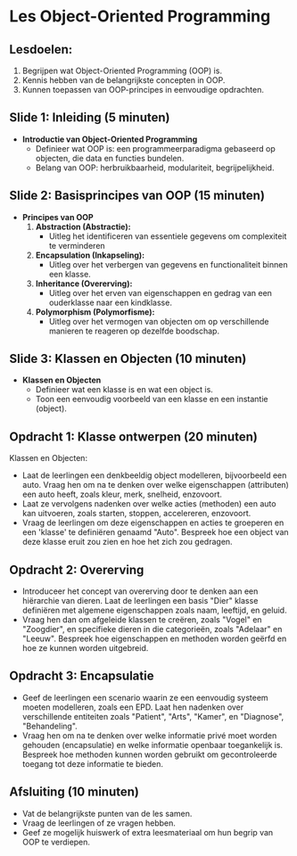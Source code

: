 # Les Object-Oriented Programming

## Lesdoelen:
1. Begrijpen wat Object-Oriented Programming (OOP) is.
2. Kennis hebben van de belangrijkste concepten in OOP.
3. Kunnen toepassen van OOP-principes in eenvoudige opdrachten.

## Slide 1: Inleiding (5 minuten)
- **Introductie van Object-Oriented Programming**
  - Definieer wat OOP is: een programmeerparadigma gebaseerd op objecten, die data en functies bundelen.
  - Belang van OOP: herbruikbaarheid, modulariteit, begrijpelijkheid.

## Slide 2: Basisprincipes van OOP (15 minuten)
- **Principes van OOP**
  1. **Abstraction (Abstractie):**
     - Uitleg het identificeren van essentiele gegevens om complexiteit te verminderen
  2. **Encapsulation (Inkapseling):**
     - Uitleg over het verbergen van gegevens en functionaliteit binnen een klasse.
  3. **Inheritance (Overerving):**
     - Uitleg over het erven van eigenschappen en gedrag van een ouderklasse naar een kindklasse.
  4. **Polymorphism (Polymorfisme):**
     - Uitleg over het vermogen van objecten om op verschillende manieren te reageren op dezelfde boodschap.

## Slide 3: Klassen en Objecten (10 minuten)
- **Klassen en Objecten**
  - Definieer wat een klasse is en wat een object is.
  - Toon een eenvoudig voorbeeld van een klasse en een instantie (object).

## Opdracht 1: Klasse ontwerpen (20 minuten)
Klassen en Objecten:

- Laat de leerlingen een denkbeeldig object modelleren, bijvoorbeeld een auto. Vraag hen om na te denken over welke eigenschappen (attributen) een auto heeft, zoals kleur, merk, snelheid, enzovoort.
- Laat ze vervolgens nadenken over welke acties (methoden) een auto kan uitvoeren, zoals starten, stoppen, accelereren, enzovoort.
- Vraag de leerlingen om deze eigenschappen en acties te groeperen en een 'klasse' te definiëren genaamd "Auto". Bespreek hoe een object van deze klasse eruit zou zien en hoe het zich zou gedragen.

## Opdracht 2: Overerving

- Introduceer het concept van overerving door te denken aan een hiërarchie van dieren. Laat de leerlingen een basis "Dier" klasse definiëren met algemene eigenschappen zoals naam, leeftijd, en geluid.
- Vraag hen dan om afgeleide klassen te creëren, zoals "Vogel" en "Zoogdier", en specifieke dieren in die categorieën, zoals "Adelaar" en "Leeuw". Bespreek hoe eigenschappen en methoden worden geërfd en hoe ze kunnen worden uitgebreid.

## Opdracht 3: Encapsulatie

- Geef de leerlingen een scenario waarin ze een eenvoudig systeem moeten modelleren, zoals een EPD. Laat hen nadenken over verschillende entiteiten zoals "Patient", "Arts", "Kamer", en "Diagnose", "Behandeling".
- Vraag hen om na te denken over welke informatie privé moet worden gehouden (encapsulatie) en welke informatie openbaar toegankelijk is. Bespreek hoe methoden kunnen worden gebruikt om gecontroleerde toegang tot deze informatie te bieden.

## Afsluiting (10 minuten)
- Vat de belangrijkste punten van de les samen.
- Vraag de leerlingen of ze vragen hebben.
- Geef ze mogelijk huiswerk of extra leesmateriaal om hun begrip van OOP te verdiepen.
